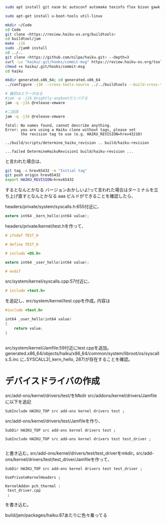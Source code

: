 ```bash
sudo apt install git nasm bc autoconf automake texinfo flex bison gawk build-essential unzip wget zip less zlib1g-dev libzstd-dev xorriso libtool gcc-multilib python3

sudo apt-get install u-boot-tools util-linux

mkdir ~/Code
cd Code
git clone <https://review.haiku-os.org/buildtools>
cd buildtool/jam
make -j16
sudo ./jam0 install
cd ../..
git clone <https://github.com/nilpe/haiku.git> --depth=3
curl -Lo "haiku/.git/hooks/commit-msg" https://review.haiku-os.org/tools/hooks/commit-msg
chmod +x haiku/.git/hooks/commit-msg
cd haiku

mkdir generated.x86_64; cd generated.x86_64
../configure -j16 --cross-tools-source ../../buildtools --build-cross-tools x86_64

# 最初はエラーが出る
#jam -q -j16 @nightly-anybootだとバグる
jam -q -j16 @release-vmware

#二回目
jam -q -j16 @release-vmware
```

```
fatal: No names found, cannot describe anything.
Error: you are using a Haiku clone without tags, please set
       the revision tag to use (e.g. HAIKU_REVISION=hrev43210)

../build/scripts/determine_haiku_revision .. build/haiku-revision

...failed DetermineHaikuRevision1 build/haiku-revision ...

```

と言われた場合は､

```bash
git tag -a hrev65432 -m "Initial tag"
git push origin hrev65432
export HAIKU_REVISION=hrev65432
```

するとなんとかなる
バージョンおかしいよ!って言われた場合はターミナルを立ち上げ直すとなんとかなる
aaa
ビルドができることを確認したら､

headers/private/system/syscalls.h:655付近に､

```c
extern int64 _kern_hello(int64 value);
```

headers/private/kernel/test.hを作って､

```c
# ifndef TEST_H

# define TEST_H

# include <OS.h>

extern int64 _user_hello(int64 value);

# endif
```

src/system/kernel/syscalls.cpp:57付近に､

```c
# include <test.h>
```

を追記し､
src/system/kernel/test.cppを作成｡
内容は

```C
#include <test.h>

int64 _user_hello(int64 value)
{
    return value;
}
 

```

src/system/kernel/Jamfile:59付近にtest.cppを追加｡
generated.x86_64/objects/haiku/x86_64/common/system/libroot/os/syscalls.S.inc
に､SYSCALL2(_kern_hello, 287)が存在することを確認｡

# デバイスドライバの作成

src/add-ons/kernel/drivers/test/をMkdir
src/addons/kernel/drivers/Jamfileに以下を追記

```plain
SubInclude HAIKU_TOP src add-ons kernel drivers test ;
```

src/add-ons/kernel/drivers/test/Jamfileを作り､

```plaintext
SubDir HAIKU_TOP src add-ons kernel drivers test ;

SubInclude HAIKU_TOP src add-ons kernel drivers test test_driver ;


```

と書き込む｡
src/add-ons/kernel/drivers/test/test_driverをmkdir｡
src/add-ons/kernel/drivers/test/test_driver/Jamfileを作って､

```plaintext
SubDir HAIKU_TOP src add-ons kernel drivers test test_driver ;

UsePrivateKernelHeaders ;

KernelAddon pch_thermal :
 test_driver.cpp
 ;

```

を書き込む｡

build/jam/packages/haiku:87あたりに色々乗ってる
